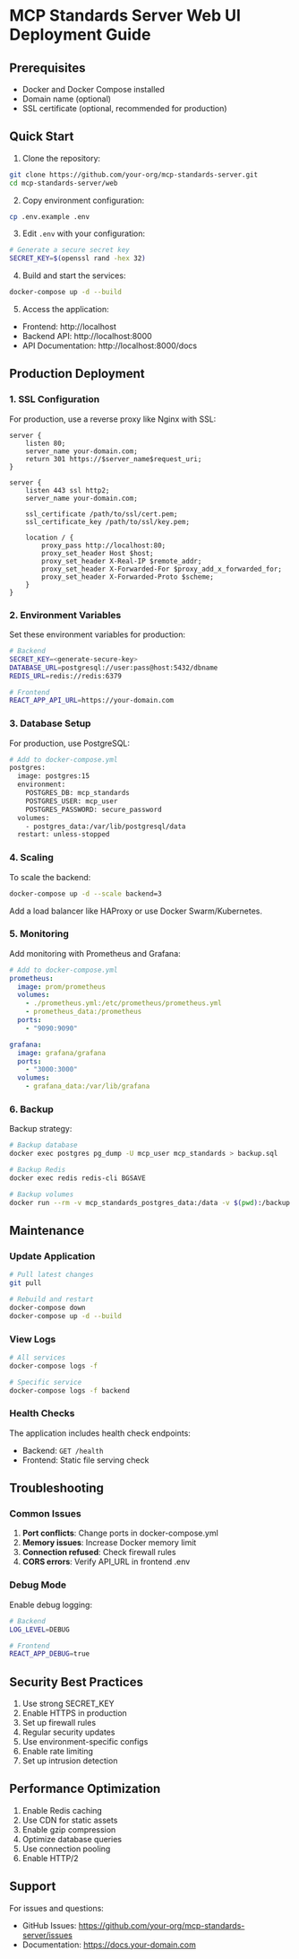 # MCP Standards Server Web UI Deployment Guide

## Prerequisites

- Docker and Docker Compose installed
- Domain name (optional)
- SSL certificate (optional, recommended for production)

## Quick Start

1. Clone the repository:
```bash
git clone https://github.com/your-org/mcp-standards-server.git
cd mcp-standards-server/web
```

2. Copy environment configuration:
```bash
cp .env.example .env
```

3. Edit `.env` with your configuration:
```bash
# Generate a secure secret key
SECRET_KEY=$(openssl rand -hex 32)
```

4. Build and start the services:
```bash
docker-compose up -d --build
```

5. Access the application:
- Frontend: http://localhost
- Backend API: http://localhost:8000
- API Documentation: http://localhost:8000/docs

## Production Deployment

### 1. SSL Configuration

For production, use a reverse proxy like Nginx with SSL:

```nginx
server {
    listen 80;
    server_name your-domain.com;
    return 301 https://$server_name$request_uri;
}

server {
    listen 443 ssl http2;
    server_name your-domain.com;

    ssl_certificate /path/to/ssl/cert.pem;
    ssl_certificate_key /path/to/ssl/key.pem;

    location / {
        proxy_pass http://localhost:80;
        proxy_set_header Host $host;
        proxy_set_header X-Real-IP $remote_addr;
        proxy_set_header X-Forwarded-For $proxy_add_x_forwarded_for;
        proxy_set_header X-Forwarded-Proto $scheme;
    }
}
```

### 2. Environment Variables

Set these environment variables for production:

```bash
# Backend
SECRET_KEY=<generate-secure-key>
DATABASE_URL=postgresql://user:pass@host:5432/dbname
REDIS_URL=redis://redis:6379

# Frontend
REACT_APP_API_URL=https://your-domain.com
```

### 3. Database Setup

For production, use PostgreSQL:

```bash
# Add to docker-compose.yml
postgres:
  image: postgres:15
  environment:
    POSTGRES_DB: mcp_standards
    POSTGRES_USER: mcp_user
    POSTGRES_PASSWORD: secure_password
  volumes:
    - postgres_data:/var/lib/postgresql/data
  restart: unless-stopped
```

### 4. Scaling

To scale the backend:

```bash
docker-compose up -d --scale backend=3
```

Add a load balancer like HAProxy or use Docker Swarm/Kubernetes.

### 5. Monitoring

Add monitoring with Prometheus and Grafana:

```yaml
# Add to docker-compose.yml
prometheus:
  image: prom/prometheus
  volumes:
    - ./prometheus.yml:/etc/prometheus/prometheus.yml
    - prometheus_data:/prometheus
  ports:
    - "9090:9090"

grafana:
  image: grafana/grafana
  ports:
    - "3000:3000"
  volumes:
    - grafana_data:/var/lib/grafana
```

### 6. Backup

Backup strategy:
```bash
# Backup database
docker exec postgres pg_dump -U mcp_user mcp_standards > backup.sql

# Backup Redis
docker exec redis redis-cli BGSAVE

# Backup volumes
docker run --rm -v mcp_standards_postgres_data:/data -v $(pwd):/backup alpine tar czf /backup/postgres_backup.tar.gz /data
```

## Maintenance

### Update Application

```bash
# Pull latest changes
git pull

# Rebuild and restart
docker-compose down
docker-compose up -d --build
```

### View Logs

```bash
# All services
docker-compose logs -f

# Specific service
docker-compose logs -f backend
```

### Health Checks

The application includes health check endpoints:
- Backend: `GET /health`
- Frontend: Static file serving check

## Troubleshooting

### Common Issues

1. **Port conflicts**: Change ports in docker-compose.yml
2. **Memory issues**: Increase Docker memory limit
3. **Connection refused**: Check firewall rules
4. **CORS errors**: Verify API_URL in frontend .env

### Debug Mode

Enable debug logging:
```bash
# Backend
LOG_LEVEL=DEBUG

# Frontend
REACT_APP_DEBUG=true
```

## Security Best Practices

1. Use strong SECRET_KEY
2. Enable HTTPS in production
3. Set up firewall rules
4. Regular security updates
5. Use environment-specific configs
6. Enable rate limiting
7. Set up intrusion detection

## Performance Optimization

1. Enable Redis caching
2. Use CDN for static assets
3. Enable gzip compression
4. Optimize database queries
5. Use connection pooling
6. Enable HTTP/2

## Support

For issues and questions:
- GitHub Issues: https://github.com/your-org/mcp-standards-server/issues
- Documentation: https://docs.your-domain.com